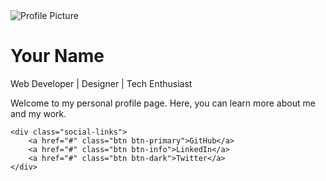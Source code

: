 <div class="container">
    <img src="profile.jpg" alt="Profile Picture">
    <h1>Your Name</h1>
    <p>Web Developer | Designer | Tech Enthusiast</p>
    <p>Welcome to my personal profile page. Here, you can learn more about me and my work.</p>
    
    <div class="social-links">
        <a href="#" class="btn btn-primary">GitHub</a>
        <a href="#" class="btn btn-info">LinkedIn</a>
        <a href="#" class="btn btn-dark">Twitter</a>
    </div>
</div>

<script src="https://cdn.jsdelivr.net/npm/bootstrap@5.3.0/dist/js/bootstrap.bundle.min.js"></script>
